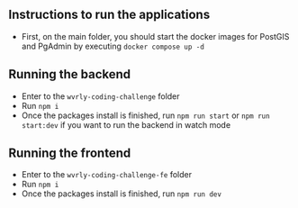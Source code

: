 ## Instructions to run the applications

- First, on the main folder, you should start the docker images for PostGIS and PgAdmin by executing `docker compose up -d`

## Running the backend

- Enter to the `wvrly-coding-challenge` folder
- Run `npm i`
- Once the packages install is finished, run `npm run start` or `npm run start:dev` if you want to run the backend in watch mode

## Running the frontend

- Enter to the `wvrly-coding-challenge-fe` folder
- Run `npm i`
- Once the packages install is finished, run `npm run dev`
